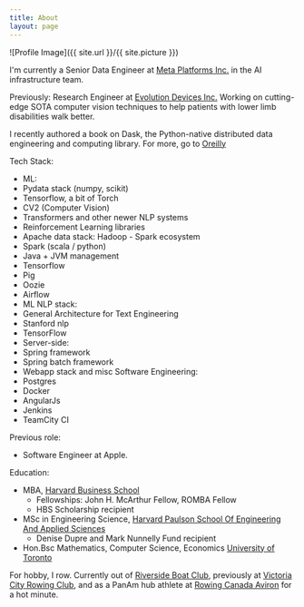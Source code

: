 ```yaml
---
title: About
layout: page
---
```

![Profile Image]({{ site.url }}/{{ site.picture }})

I'm currently a Senior Data Engineer at [Meta Platforms Inc.](https://www.meta.com) in the AI infrastructure team.

Previously: Research Engineer at [Evolution Devices Inc.](https://www.evolutiondevices.com/) Working on cutting-edge SOTA computer vision techniques to help patients with lower limb disabilities walk better. 

I recently authored a book on Dask, the Python-native distributed data engineering and computing library. For more, go to [Oreilly](https://www.oreilly.com/library/view/scaling-python-with/9781098119867/) 

Tech Stack: 
 * ML:
  * Pydata stack (numpy, scikit)
  * Tensorflow, a bit of Torch
  * CV2 (Computer Vision)
  * Transformers and other newer NLP systems
  * Reinforcement Learning libraries
 * Apache data stack: Hadoop - Spark ecosystem 
  * Spark (scala / python)
  * Java + JVM management
  * Tensorflow
  * Pig
  * Oozie
  * Airflow
 * ML NLP stack:
  * General Architecture for Text Engineering
  * Stanford nlp
  * TensorFlow
 * Server-side:
  * Spring framework
  * Spring batch framework
 * Webapp stack and misc Software Engineering:
  * Postgres
  * Docker
  * AngularJs
  * Jenkins
  * TeamCity CI

Previous role:
 * Software Engineer at Apple.

Education: 
 * MBA, [Harvard Business School](https://www.hbs.edu/)
     * Fellowships: John H. McArthur Fellow, ROMBA Fellow
     * HBS Scholarship recipient
 * MSc in Engineering Science, [Harvard Paulson School Of Engineering And Applied Sciences](https://www.seas.harvard.edu/)
     * Denise Dupre and Mark Nunnelly Fund recipient
 * Hon.Bsc Mathematics, Computer Science, Economics [University of Toronto](https://www.utoronto.ca/)


For hobby, I row. Currently out of [Riverside Boat Club](https://www.riversideboatclub.com/), previously at [Victoria City Rowing Club](https://www.vcrc.bc.ca/), and as a PanAm
 hub athlete at [Rowing Canada Aviron](https://rowingcanada.org/) for a hot minute.
